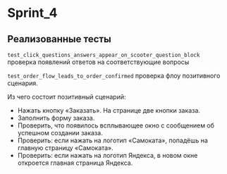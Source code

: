 # Sprint_4
## Реализованные тесты

`test_click_questions_answers_appear_on_scooter_question_block` проверка появлений ответов на соответствующие вопросы

`test_order_flow_leads_to_order_confirmed` проверка флоу позитивного сценария. 

Из чего состоит позитивный сценарий:

- Нажать кнопку «Заказать». На странице две кнопки заказа.
- Заполнить форму заказа.
- Проверить, что появилось всплывающее окно с сообщением об успешном создании заказа.
- Проверить: если нажать на логотип «Самоката», попадёшь на главную страницу «Самоката».
- Проверить: если нажать на логотип Яндекса, в новом окне откроется главная страница Яндекса.